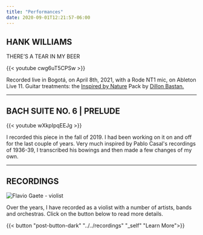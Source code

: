 ```yaml
---
title: "Performances"
date: 2020-09-01T12:21:57-06:00
---
```


## HANK WILLIAMS

THERE’S A TEAR IN MY BEER

{{< youtube cwg6uT5CPSw >}}

Recorded live in Bogotá, on April 8th, 2021, with a Rode NT1 mic, on Ableton Live 11. 
Guitar treatments: the [Inspired by Nature](https://www.ableton.com/en/packs/inspired-nature/) Pack by [Dillon Bastan.](https://dillonbastan.com/)

---

## BACH SUITE NO. 6 | PRELUDE

{{< youtube wXkpIpqEEJg >}}

I recorded this piece in the fall of 2019. I had been working on it on and off for the last couple of years. Very much inspired by Pablo Casal's recordings of 1936-39, I transcribed his bowings and then made a few changes of my own.

---

## RECORDINGS

![Flavio Gaete - violist](/images/fg-viola.jpg)

Over the years, I have recorded as a violist with a number of artists, bands and orchestras. Click on the button below to read more details.

{{< button "post-button-dark" "../../recordings" "_self" "Learn More">}}